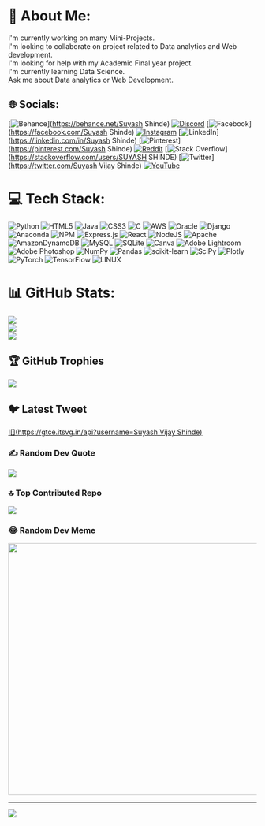 # 💫 About Me:
I'm currently working on many Mini-Projects.<br>I'm looking to collaborate on project related to Data analytics and Web development.<br>I'm looking for help with my Academic Final year project.<br>I'm currently learning Data Science.<br>Ask me about Data analytics or Web Development.


## 🌐 Socials:
[![Behance](https://img.shields.io/badge/Behance-1769ff?logo=behance&logoColor=white)](https://behance.net/Suyash Shinde) [![Discord](https://img.shields.io/badge/Discord-%237289DA.svg?logo=discord&logoColor=white)](https://discord.gg/UltraSuyash#4340) [![Facebook](https://img.shields.io/badge/Facebook-%231877F2.svg?logo=Facebook&logoColor=white)](https://facebook.com/Suyash Shinde) [![Instagram](https://img.shields.io/badge/Instagram-%23E4405F.svg?logo=Instagram&logoColor=white)](https://instagram.com/suyash_._shinde) [![LinkedIn](https://img.shields.io/badge/LinkedIn-%230077B5.svg?logo=linkedin&logoColor=white)](https://linkedin.com/in/Suyash Shinde) [![Pinterest](https://img.shields.io/badge/Pinterest-%23E60023.svg?logo=Pinterest&logoColor=white)](https://pinterest.com/Suyash Shinde) [![Reddit](https://img.shields.io/badge/Reddit-%23FF4500.svg?logo=Reddit&logoColor=white)](https://reddit.com/user/Ultra-Suyash-909) [![Stack Overflow](https://img.shields.io/badge/-Stackoverflow-FE7A16?logo=stack-overflow&logoColor=white)](https://stackoverflow.com/users/SUYASH SHINDE) [![Twitter](https://img.shields.io/badge/Twitter-%231DA1F2.svg?logo=Twitter&logoColor=white)](https://twitter.com/Suyash Vijay Shinde) [![YouTube](https://img.shields.io/badge/YouTube-%23FF0000.svg?logo=YouTube&logoColor=white)](https://youtube.com/@@suyashcreation9918) 

# 💻 Tech Stack:
![Python](https://img.shields.io/badge/python-3670A0?style=for-the-badge&logo=python&logoColor=ffdd54) ![HTML5](https://img.shields.io/badge/html5-%23E34F26.svg?style=for-the-badge&logo=html5&logoColor=white) ![Java](https://img.shields.io/badge/java-%23ED8B00.svg?style=for-the-badge&logo=java&logoColor=white) ![CSS3](https://img.shields.io/badge/css3-%231572B6.svg?style=for-the-badge&logo=css3&logoColor=white) ![C](https://img.shields.io/badge/c-%2300599C.svg?style=for-the-badge&logo=c&logoColor=white) ![AWS](https://img.shields.io/badge/AWS-%23FF9900.svg?style=for-the-badge&logo=amazon-aws&logoColor=white) ![Oracle](https://img.shields.io/badge/Oracle-F80000?style=for-the-badge&logo=oracle&logoColor=white) ![Django](https://img.shields.io/badge/django-%23092E20.svg?style=for-the-badge&logo=django&logoColor=white) ![Anaconda](https://img.shields.io/badge/Anaconda-%2344A833.svg?style=for-the-badge&logo=anaconda&logoColor=white) ![NPM](https://img.shields.io/badge/NPM-%23000000.svg?style=for-the-badge&logo=npm&logoColor=white) ![Express.js](https://img.shields.io/badge/express.js-%23404d59.svg?style=for-the-badge&logo=express&logoColor=%2361DAFB) ![React](https://img.shields.io/badge/react-%2320232a.svg?style=for-the-badge&logo=react&logoColor=%2361DAFB) ![NodeJS](https://img.shields.io/badge/node.js-6DA55F?style=for-the-badge&logo=node.js&logoColor=white) ![Apache](https://img.shields.io/badge/apache-%23D42029.svg?style=for-the-badge&logo=apache&logoColor=white) ![AmazonDynamoDB](https://img.shields.io/badge/Amazon%20DynamoDB-4053D6?style=for-the-badge&logo=Amazon%20DynamoDB&logoColor=white) ![MySQL](https://img.shields.io/badge/mysql-%2300f.svg?style=for-the-badge&logo=mysql&logoColor=white) ![SQLite](https://img.shields.io/badge/sqlite-%2307405e.svg?style=for-the-badge&logo=sqlite&logoColor=white) ![Canva](https://img.shields.io/badge/Canva-%2300C4CC.svg?style=for-the-badge&logo=Canva&logoColor=white) ![Adobe Lightroom](https://img.shields.io/badge/Adobe%20Lightroom-31A8FF.svg?style=for-the-badge&logo=Adobe%20Lightroom&logoColor=white) ![Adobe Photoshop](https://img.shields.io/badge/adobephotoshop-%2331A8FF.svg?style=for-the-badge&logo=adobephotoshop&logoColor=white) ![NumPy](https://img.shields.io/badge/numpy-%23013243.svg?style=for-the-badge&logo=numpy&logoColor=white) ![Pandas](https://img.shields.io/badge/pandas-%23150458.svg?style=for-the-badge&logo=pandas&logoColor=white) ![scikit-learn](https://img.shields.io/badge/scikit--learn-%23F7931E.svg?style=for-the-badge&logo=scikit-learn&logoColor=white) ![SciPy](https://img.shields.io/badge/SciPy-%230C55A5.svg?style=for-the-badge&logo=scipy&logoColor=%white) ![Plotly](https://img.shields.io/badge/Plotly-%233F4F75.svg?style=for-the-badge&logo=plotly&logoColor=white) ![PyTorch](https://img.shields.io/badge/PyTorch-%23EE4C2C.svg?style=for-the-badge&logo=PyTorch&logoColor=white) ![TensorFlow](https://img.shields.io/badge/TensorFlow-%23FF6F00.svg?style=for-the-badge&logo=TensorFlow&logoColor=white) ![LINUX](https://img.shields.io/badge/Linux-FCC624?style=for-the-badge&logo=linux&logoColor=black)
# 📊 GitHub Stats:
![](https://github-readme-stats.vercel.app/api?username=UltraSuyash&theme=city_light&hide_border=true&include_all_commits=false&count_private=false)<br/>
![](https://github-readme-streak-stats.herokuapp.com/?user=UltraSuyash&theme=city_light&hide_border=true)<br/>
![](https://github-readme-stats.vercel.app/api/top-langs/?username=UltraSuyash&theme=city_light&hide_border=true&include_all_commits=false&count_private=false&layout=compact)

## 🏆 GitHub Trophies
![](https://github-profile-trophy.vercel.app/?username=UltraSuyash&theme=dracula&no-frame=false&no-bg=true&margin-w=4)

## 🐦 Latest Tweet
[![](https://gtce.itsvg.in/api?username=Suyash Vijay Shinde)](https://github.com/VishwaGauravIn/github-twitter-card-embed)

### ✍️ Random Dev Quote
![](https://quotes-github-readme.vercel.app/api?type=vetical&theme=radical)

### 🔝 Top Contributed Repo
![](https://github-contributor-stats.vercel.app/api?username=UltraSuyash&limit=5&theme=dracula&combine_all_yearly_contributions=true)

### 😂 Random Dev Meme
<img src="https://rm.up.railway.app/" width="512px"/>

---
[![](https://visitcount.itsvg.in/api?id=UltraSuyash&icon=2&color=1)](https://visitcount.itsvg.in)

<!-- Proudly created with GPRM ( https://gprm.itsvg.in ) -->
